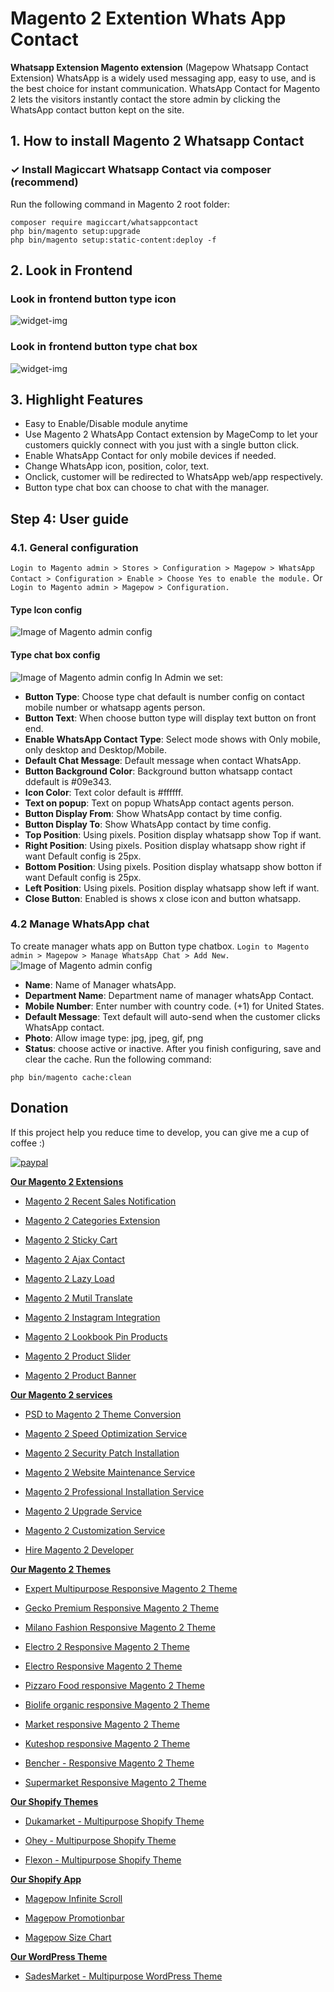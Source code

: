 # Magento 2 Extention Whats App Contact
**Whatsapp Extension Magento extension** (Magepow Whatsapp Contact Extension) WhatsApp is a widely used messaging app, easy to use, and is the best choice for instant communication. WhatsApp Contact for Magento 2 lets the visitors instantly contact the store admin by clicking the WhatsApp contact button kept on the site.
## 1. How to install Magento 2 Whatsapp Contact
### ✓ Install Magiccart Whatsapp Contact via composer (recommend)
Run the following command in Magento 2 root folder:

```
composer require magiccart/whatsappcontact
php bin/magento setup:upgrade
php bin/magento setup:static-content:deploy -f
```

## 2. Look in Frontend
### Look in frontend button type icon
![widget-img](https://github.com/magepow/magento-2-whats-app-contact/blob/master/media/frontend_button_type_icon.png)
### Look in frontend button type chat box
![widget-img](https://github.com/magepow/magento-2-whats-app-contact/blob/master/media/frontend_button_type_chatbox.png)
## 3. Highlight Features
- Easy to Enable/Disable module anytime
- Use Magento 2 WhatsApp Contact extension by MageComp to let your customers quickly connect with you just with a single button click.
- Enable WhatsApp Contact for only mobile devices if needed.
- Change WhatsApp icon, position, color, text.
- Onclick, customer will be redirected to WhatsApp web/app respectively.
- Button type chat box can choose to chat with the manager. 
## Step 4: User guide
  ### 4.1. General configuration

  `Login to Magento admin > Stores > Configuration > Magepow > WhatsApp Contact > Configuration > Enable > Choose Yes to enable the module.`
  Or `Login to Magento admin > Magepow > Configuration.`
  #### Type Icon config
  ![Image of Magento admin config](https://github.com/magepow/magento-2-whats-app-contact/blob/master/media/backend_config.png)
  #### Type chat box config
  ![Image of Magento admin config](https://github.com/magepow/magento-2-whats-app-contact/blob/master/media/backend_config_chatbox.png)
   In Admin we set: 
   * **Button Type**: Choose type chat default is number config on contact mobile number or whatsapp agents person.
   * **Button Text**: When choose button type will display text button on front end.
   * **Enable WhatsApp Contact Type**: Select mode shows with Only mobile, only desktop and Desktop/Mobile.
   * **Default Chat Message**: Default message when contact WhatsApp.
   * **Button Background Color**: Background button whatsapp contact ddefault is #09e343.
   * **Icon Color**: Text color default is #ffffff.
   * **Text on popup**: Text on popup WhatsApp contact agents person.
   * **Button Display From**: Show WhatsApp contact by time config.
   * **Button Display To**: Show WhatsApp contact by time config.
   * **Top Position**: Using pixels. Position display whatsapp show Top if want.
   * **Right Position**: Using pixels. Position display whatsapp show right if want Default config is 25px.
   * **Bottom Position**: Using pixels. Position display whatsapp show botton if want Default config is 25px.
   * **Left Position**: Using pixels. Position display whatsapp show left if want.
   * **Close Button**: Enabled is shows x close icon and button whatsapp.
   ### 4.2 Manage WhatsApp chat
   To create manager whats app on Button type chatbox.
   `Login to Magento admin > Magepow > Manage WhatsApp Chat > Add New.`
   ![Image of Magento admin config](https://github.com/magepow/magento-2-whats-app-contact/blob/master/media/form_manager.png)
   * **Name**: Name of Manager whatsApp.
   * **Department Name**: Department name of manager whatsApp Contact.
   * **Mobile Number**: Enter number with country code. (+1) for United States.
   * **Default Message**: Text default will auto-send when the customer clicks WhatsApp contact.
   * **Photo**: Allow image type: jpg, jpeg, gif, png
   * **Status**: choose active or inactive.
   After you finish configuring, save and clear the cache.
   Run the following command:
   
   ```
   php bin/magento cache:clean
   ```
## Donation

If this project help you reduce time to develop, you can give me a cup of coffee :) 

[![paypal](https://www.paypalobjects.com/en_US/i/btn/btn_donateCC_LG.gif)](https://www.paypal.com/paypalme/alopay)


**[Our Magento 2 Extensions](https://magepow.com/magento-2-extensions.html)**

* [Magento 2 Recent Sales Notification](https://magepow.com/magento-2-recent-order-notification.html)

* [Magento 2 Categories Extension](https://magepow.com/magento-categories-extension.html)

* [Magento 2 Sticky Cart](https://magepow.com/magento-sticky-cart.html)

* [Magento 2 Ajax Contact](https://magepow.com/magento-ajax-contact-form.html)

* [Magento 2 Lazy Load](https://magepow.com/magento-lazy-load.html)

* [Magento 2 Mutil Translate](https://magepow.com/magento-multi-translate.html)

* [Magento 2 Instagram Integration](https://magepow.com/magento-2-instagram.html)

* [Magento 2 Lookbook Pin Products](https://magepow.com/lookbook-pin-products.html)

* [Magento 2 Product Slider](https://magepow.com/magento-product-slider.html)

* [Magento 2 Product Banner](https://magepow.com/magento-2-banner-slider.html)

**[Our Magento 2 services](https://magepow.com/magento-services.html)**

* [PSD to Magento 2 Theme Conversion](https://alothemes.com/psd-to-magento-theme-conversion.html)

* [Magento 2 Speed Optimization Service](https://magepow.com/magento-speed-optimization-service.html)

* [Magento 2 Security Patch Installation](https://magepow.com/magento-security-patch-installation.html)

* [Magento 2 Website Maintenance Service](https://magepow.com/website-maintenance-service.html)

* [Magento 2 Professional Installation Service](https://magepow.com/professional-installation-service.html)

* [Magento 2 Upgrade Service](https://magepow.com/magento-upgrade-service.html)

* [Magento 2 Customization Service](https://magepow.com/customization-service.html)

* [Hire Magento 2 Developer](https://magepow.com/hire-magento-developer.html)

**[Our Magento 2 Themes](https://alothemes.com/)**

* [Expert Multipurpose Responsive Magento 2 Theme](https://1.envato.market/c/1314680/275988/4415?u=https://themeforest.net/item/expert-premium-responsive-magento-2-and-1-support-rtl-magento-2-/21667789)

* [Gecko Premium Responsive Magento 2 Theme](https://1.envato.market/c/1314680/275988/4415?u=https://themeforest.net/item/gecko-responsive-magento-2-theme-rtl-supported/24677410)

* [Milano Fashion Responsive Magento 2 Theme](https://1.envato.market/c/1314680/275988/4415?u=https://themeforest.net/item/milano-fashion-responsive-magento-1-2-theme/12141971)

* [Electro 2 Responsive Magento 2 Theme](https://1.envato.market/c/1314680/275988/4415?u=https://themeforest.net/item/electro2-premium-responsive-magento-2-rtl-supported/26875864)

* [Electro Responsive Magento 2 Theme](https://1.envato.market/c/1314680/275988/4415?u=https://themeforest.net/item/electro-responsive-magento-1-2-theme/17042067)

* [Pizzaro Food responsive Magento 2 Theme](https://1.envato.market/c/1314680/275988/4415?u=https://themeforest.net/item/pizzaro-food-responsive-magento-1-2-theme/19438157)

* [Biolife organic responsive Magento 2 Theme](https://1.envato.market/c/1314680/275988/4415?u=https://themeforest.net/item/biolife-organic-food-magento-2-theme-rtl-supported/25712510)

* [Market responsive Magento 2 Theme](https://1.envato.market/c/1314680/275988/4415?u=https://themeforest.net/item/market-responsive-magento-2-theme/22997928)

* [Kuteshop responsive Magento 2 Theme](https://1.envato.market/c/1314680/275988/4415?u=https://themeforest.net/item/kuteshop-multipurpose-responsive-magento-1-2-theme/12985435)

* [Bencher - Responsive Magento 2 Theme](https://1.envato.market/c/1314680/275988/4415?u=https://themeforest.net/item/bencher-responsive-magento-1-2-theme/15787772)

* [Supermarket Responsive Magento 2 Theme](https://1.envato.market/c/1314680/275988/4415?u=https://themeforest.net/item/supermarket-responsive-magento-1-2-theme/18447995)

**[Our Shopify Themes](https://themeforest.net/user/alotheme)**

* [Dukamarket - Multipurpose Shopify Theme](https://1.envato.market/c/1314680/275988/4415?u=https://themeforest.net/item/dukamarket-multipurpose-shopify-theme/36158349)

* [Ohey - Multipurpose Shopify Theme](https://1.envato.market/c/1314680/275988/4415?u=https://themeforest.net/item/ohey-multipurpose-shopify-theme/34624195)

* [Flexon - Multipurpose Shopify Theme](https://1.envato.market/c/1314680/275988/4415?u=https://themeforest.net/item/flexon-multipurpose-shopify-theme/33461048)

**[Our Shopify App](https://apps.shopify.com/partners/maggicart)**

* [Magepow Infinite Scroll](https://apps.shopify.com/magepow-infinite-scroll)

* [Magepow Promotionbar](https://apps.shopify.com/magepow-promotionbar)

* [Magepow Size Chart](https://apps.shopify.com/magepow-size-chart)

**[Our WordPress Theme](https://themeforest.net/user/alotheme/portfolio)**

* [SadesMarket - Multipurpose WordPress Theme](https://1.envato.market/c/1314680/275988/4415?u=https://themeforest.net/item/sadesmarket-multipurpose-wordpress-theme/35369933)
